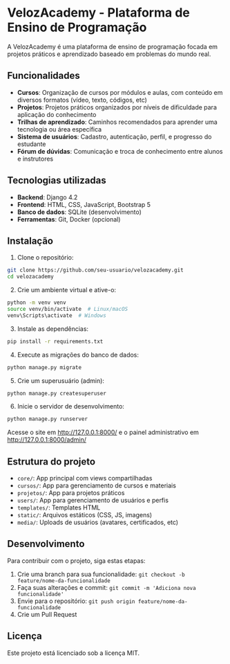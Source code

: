 # VelozAcademy - Plataforma de Ensino de Programação

A VelozAcademy é uma plataforma de ensino de programação focada em projetos práticos e aprendizado baseado em problemas do mundo real.

## Funcionalidades

- **Cursos**: Organização de cursos por módulos e aulas, com conteúdo em diversos formatos (vídeo, texto, códigos, etc)
- **Projetos**: Projetos práticos organizados por níveis de dificuldade para aplicação do conhecimento
- **Trilhas de aprendizado**: Caminhos recomendados para aprender uma tecnologia ou área específica
- **Sistema de usuários**: Cadastro, autenticação, perfil, e progresso do estudante
- **Fórum de dúvidas**: Comunicação e troca de conhecimento entre alunos e instrutores

## Tecnologias utilizadas

- **Backend**: Django 4.2
- **Frontend**: HTML, CSS, JavaScript, Bootstrap 5
- **Banco de dados**: SQLite (desenvolvimento)
- **Ferramentas**: Git, Docker (opcional)

## Instalação

1. Clone o repositório:
```bash
git clone https://github.com/seu-usuario/velozacademy.git
cd velozacademy
```

2. Crie um ambiente virtual e ative-o:
```bash
python -m venv venv
source venv/bin/activate  # Linux/macOS
venv\Scripts\activate  # Windows
```

3. Instale as dependências:
```bash
pip install -r requirements.txt
```

4. Execute as migrações do banco de dados:
```bash
python manage.py migrate
```

5. Crie um superusuário (admin):
```bash
python manage.py createsuperuser
```

6. Inicie o servidor de desenvolvimento:
```bash
python manage.py runserver
```

Acesse o site em http://127.0.0.1:8000/ e o painel administrativo em http://127.0.0.1:8000/admin/

## Estrutura do projeto

- `core/`: App principal com views compartilhadas
- `cursos/`: App para gerenciamento de cursos e materiais
- `projetos/`: App para projetos práticos
- `users/`: App para gerenciamento de usuários e perfis
- `templates/`: Templates HTML
- `static/`: Arquivos estáticos (CSS, JS, imagens)
- `media/`: Uploads de usuários (avatares, certificados, etc)

## Desenvolvimento

Para contribuir com o projeto, siga estas etapas:

1. Crie uma branch para sua funcionalidade: `git checkout -b feature/nome-da-funcionalidade`
2. Faça suas alterações e commit: `git commit -m 'Adiciona nova funcionalidade'`
3. Envie para o repositório: `git push origin feature/nome-da-funcionalidade`
4. Crie um Pull Request

## Licença

Este projeto está licenciado sob a licença MIT.

